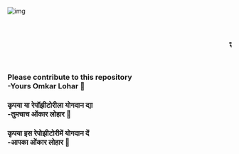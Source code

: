![img](https://encrypted-tbn0.gstatic.com/images?q=tbn:ANd9GcQZamb4ehS8kkJ9OWbSMFy0Vo7_HbNcy7p6jA&usqp=CAU)

<marquee><h1>स्वागत स्वागत स्वागत</h1></marquee>

### Please contribute to this repository <br/>-Yours Omkar Lohar 💖

### कृपया या रेपॉझीटोरीला योगदान द्या <br/>-तुमचाच ओंकार लोहार 💖

### कृपया इस रेपोझीटोरीमें योगदान दें <br/>-आपका ओंकार लोहार 💖
